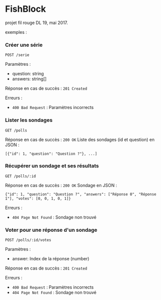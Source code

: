 # FishBlock

projet fil rouge DL 19, mai 2017.


exemples : 
### Créer une série

`POST /serie`

Paramètres :
- question: string
- answers: string[]

Réponse en cas de succès : `201 Created`

Erreurs :
- `400 Bad Request` : Paramètres incorrects

### Lister les sondages

`GET /polls`

Réponse en cas de succès : `200 OK`
Liste des sondages (id et question) en JSON :
```
[{"id": 1, "question": "Question ?"}, ...]
```

### Récupérer un sondage et ses résultats

`GET /polls/:id`

Réponse en cas de succès : `200 OK`
Sondage en JSON :
```
{"id": 1, "question": "Question ?", "answers": ["Réponse 0", "Réponse 1"], "votes": [0, 0, 1, 0, 1]}
```

Erreurs :
- `404 Page Not Found` : Sondage non trouvé

### Voter pour une réponse d'un sondage

`POST /polls/:id/votes`

Paramètres :
- answer: Index de la réponse (number)

Réponse en cas de succès : `201 Created`

Erreurs :
- `400 Bad Request` : Paramètres incorrects
- `404 Page Not Found` : Sondage non trouvé
